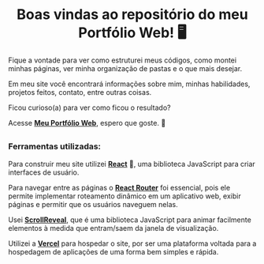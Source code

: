 <div>
    <h1 align="center">Boas vindas ao repositório do meu Portfólio Web! 🖥️</h1>
</div>

<div>

  Fique a vontade para ver como estruturei meus códigos, como montei minhas páginas, ver minha organização de pastas e o que mais desejar.

  Em meu site você encontrará informações sobre mim, minhas habilidades, projetos feitos, contato, entre outras coisas.

  Ficou curioso(a) para ver como ficou o resultado?

  Acesse **[Meu Portfólio Web](https://arthur-teixeira-portfolio.vercel.app/)**, espero que goste. 🤗

</div>

  ##

<div>

  <h3>Ferramentas utilizadas:</h3>

  Para construir meu site utilizei **[React](https://reactjs.org/)** 💙, uma biblioteca JavaScript para criar interfaces de usuário.

  Para navegar entre as páginas o **[React Router](https://reactrouter.com/)** foi essencial, pois ele permite implementar roteamento dinâmico em um aplicativo web, exibir páginas e permitir que os usuários naveguem nelas.

  Usei **[ScrollReveal](https://scrollrevealjs.org/)**, que é uma biblioteca JavaScript para animar facilmente elementos à medida que entram/saem da janela de visualização.

  Utilizei a **[Vercel](https://vercel.com/)** para hospedar o site, por ser uma plataforma voltada para a hospedagem de aplicações de uma forma bem simples e rápida.

</div>
